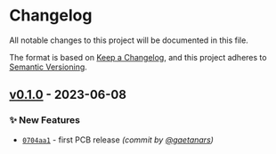 # Changelog
All notable changes to this project will be documented in this file.

The format is based on [Keep a Changelog](https://keepachangelog.com/en/1.0.0/),
and this project adheres to [Semantic Versioning](https://semver.org/spec/v2.0.0.html).

## [v0.1.0] - 2023-06-08
### :sparkles: New Features
- [`0704aa1`](https://github.com/frangipool/pcb/commit/0704aa11305ced475346eaf1935a6a9688d9d717) - first PCB release *(commit by [@gaetanars](https://github.com/gaetanars))*


[v0.1.0]: https://github.com/frangipool/pcb/compare/v0.0.1...v0.1.0